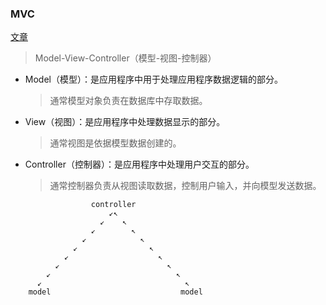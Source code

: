 ### MVC

[文章](https://www.jianshu.com/p/b0aab1ffad93)

> Model-View-Controller（模型-视图-控制器）

- Model（模型）：是应用程序中用于处理应用程序数据逻辑的部分。
  > 通常模型对象负责在数据库中存取数据。
- View（视图）：是应用程序中处理数据显示的部分。
  > 通常视图是依据模型数据创建的。
- Controller（控制器）：是应用程序中处理用户交互的部分。
  > 通常控制器负责从视图读取数据，控制用户输入，并向模型发送数据。

```
                  controller
                      ↙↖
                    ↙    ↖
                  ↙        ↖
                ↙            ↖
              ↙                ↖
            ↙                    ↖
          ↙                        ↖
        ↙                            ↖
      ↙                                ↖
    model                             model
```
